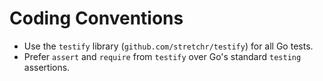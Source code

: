 # Coding Conventions

- Use the `testify` library (`github.com/stretchr/testify`) for all Go tests.
- Prefer `assert` and `require` from `testify` over Go's standard `testing` assertions.


